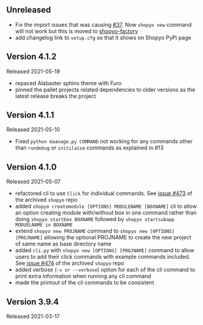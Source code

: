 ## Unreleased

* Fix the import issues that was causing [#37](https://github.com/shopyo/shopyo/issues/37). Now `shopyo new` command will not work but this is moved to [shopyo-factory](https://github.com/shopyo/shopyo-factory)
* add changelog link to `setup.cfg` so that it shows on Shopyo PyPi page

## Version 4.1.2

Released 2021-05-19

* repaced Alabaster sphinx theme with Furo
* pinned the pallet projects related dependencies to older versions as the latest release breaks the project

## Version 4.1.1

Released 2021-05-10

* Fixed `python maanage.py COMMAND` not working for any commands other than `rundebug` or `initilaise` commands as explained in #13

## Version 4.1.0

Released 2021-05-07

* refactored cli to use `Click` for individual commands. See [issue #473](https://github.com/Abdur-rahmaanJ/shopyo/issues/473) of the archived `shopyo` repo
* added `shopyo createmodule [OPTIONS] MODULENAME [BOXNAME]` cli to allow an option creating module with/without box in one command rather than doing `shopyo startbox BOXNAME` followed by `shopyo startsubapp MODUELNAME in BOXNAME`
* extend `shopyo new PROJNAME` command to `shopyo new [OPTIONS] [PROJNAME]` allowing the optional PROJNAME to create
the new project of same name as base directory name
* added `cli.py` with `shopyo new [OPTIONS] [PROJNAME]` command to allow users to add their click commands with example commands included. See [issue #474](https://github.com/Abdur-rahmaanJ/shopyo/issues/474) of the archived `shopyo` repo
* added verbose (`-v or --verbose`) option for each of the cli command to print extra information when running
any cli command
* made the printout of the cli commands to be consistent

## Version 3.9.4

Released 2021-03-17
